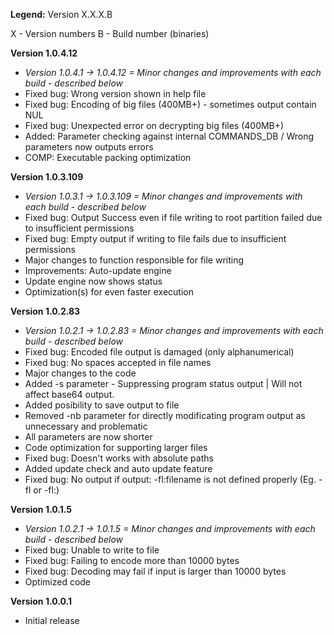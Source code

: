 **Legend:**
Version X.X.X.B

X - Version numbers
B - Build number (binaries)

**Version 1.0.4.12**
- *Version 1.0.4.1 -> 1.0.4.12 = Minor changes and improvements with each build - described below*
- Fixed bug: Wrong version shown in help file
- Fixed bug: Encoding of big files (400MB+) - sometimes output contain NUL
- Fixed bug: Unexpected error on decrypting big files (400MB+)
- Added: Parameter checking against internal COMMANDS_DB / Wrong parameters now outputs errors
- COMP: Executable packing optimization 
 
 
**Version 1.0.3.109**
- *Version 1.0.3.1 -> 1.0.3.109 = Minor changes and improvements with each build - described below*
- Fixed bug: Output Success even if file writing to root partition failed due to insufficient permissions
- Fixed bug: Empty output if writing to file fails due to insufficient permissions
- Major changes to function responsible for file writing
- Improvements: Auto-update engine
- Update engine now shows status
- Optimization(s) for even faster execution
 
 
**Version 1.0.2.83**
- *Version 1.0.2.1 -> 1.0.2.83 = Minor changes and improvements with each build - described below*
- Fixed bug: Encoded file output is damaged (only alphanumerical)
- Fixed bug: No spaces accepted in file names
- Major changes to the code
- Added -s parameter - Suppressing program status output | Will not affect base64 output.
- Added posibility to save output to file
- Removed -nb parameter for directly modificating program output as unnecessary and problematic
- All parameters are now shorter
- Code optimization for supporting larger files
- Fixed bug: Doesn't works with absolute paths
- Added update check and auto update feature
- Fixed bug: No output if output: -fl:filename is not defined properly (Eg. -fl or -fl:)
 
**Version 1.0.1.5**
- *Version 1.0.2.1 -> 1.0.1.5 = Minor changes and improvements with each build - described below*
- Fixed bug: Unable to write to file
- Fixed bug: Failing to encode more than 10000 bytes
- Fixed bug: Decoding may fail if input is larger than 10000 bytes
- Optimized code
 
**Version 1.0.0.1**
- Initial release




